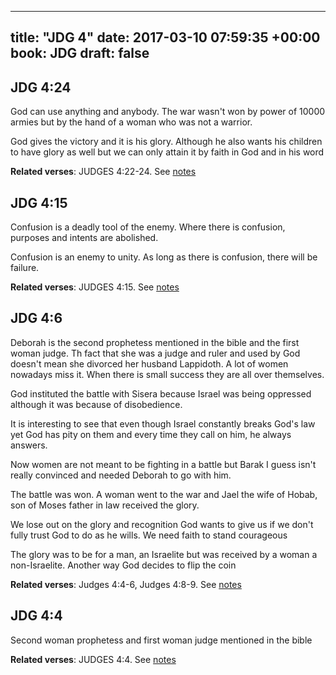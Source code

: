 
---
title: "JDG 4"
date: 2017-03-10 07:59:35 +00:00
book: JDG
draft: false
---

## JDG 4:24

God can use anything and anybody. The war wasn't won by power of 10000 armies but by the hand of a woman who was not a warrior. 

God gives the victory and it is his glory. Although he also wants his children to have glory as well but we can only attain it by faith in God and in his word

**Related verses**: JUDGES 4:22-24. See [notes](https://my.bible.com/notes/2587690759122313755)


## JDG 4:15

Confusion is a deadly tool of the enemy. Where there is confusion, purposes and intents are abolished.

Confusion is an enemy to unity. As long as there is confusion, there will be failure.

**Related verses**: JUDGES 4:15. See [notes](https://my.bible.com/notes/2587684379485266448)


## JDG 4:6

Deborah is the second prophetess mentioned in the bible and the first woman judge. Th fact that she was a judge and ruler and used by God doesn't mean she divorced her husband Lappidoth. A lot of women nowadays miss it. When there is small success they are all over themselves.

God instituted the battle with Sisera because Israel was being oppressed although it was because of disobedience.

It is interesting to see that even though Israel constantly breaks God's law yet God has pity on them and every time they call on him, he always answers.

Now women are not meant to be fighting in a battle but Barak I guess isn't really convinced and needed Deborah to go with him.

The battle was won. A woman went to the war and  Jael the wife of Hobab, son of Moses father in law received the glory.

We lose out on the glory and recognition God wants to give us if we don't fully trust God to do as he wills. We need faith to stand courageous


The glory was to be for a man, an Israelite but was received by a woman a non-Israelite. Another way God decides to flip the coin

**Related verses**: Judges 4:4-6, Judges 4:8-9. See [notes](https://my.bible.com/notes/2587681516755345930)


## JDG 4:4

Second woman prophetess and first woman judge mentioned in the bible

**Related verses**: JUDGES 4:4. See [notes](https://my.bible.com/notes/2587675545266020860)

